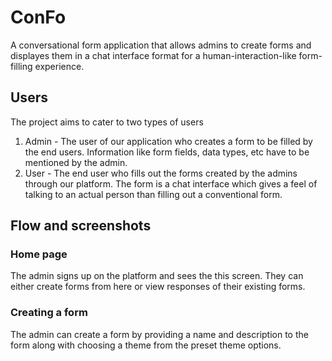 # ConFo

A conversational form application that allows admins to create forms and displayes them in a chat interface format for a human-interaction-like form-filling experience.

## Users

The project aims to cater to two types of users
1. Admin - The user of our application who creates a form to be filled by the end users. Information like form fields, data types, etc have to be mentioned by the admin.
2. User - The end user who fills out the forms created by the admins through our platform. The form is a chat interface which gives a feel of talking to an actual person than filling out a conventional form.

## Flow and screenshots

### Home page
The admin signs up on the platform and sees the this screen. They can either create forms from here or view responses of their existing forms.
<home page>

### Creating a form
The admin can create a form by providing a name and description to the form along with choosing a theme from the preset theme options.
